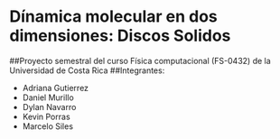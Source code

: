 # Dínamica molecular en dos dimensiones: Discos Solidos

##Proyecto semestral del curso Física computacional (FS-0432) de la Universidad de Costa Rica 
##Integrantes:
- Adriana Gutierrez 
- Daniel Murillo 
- Dylan Navarro 
- Kevin Porras 
- Marcelo Siles 
